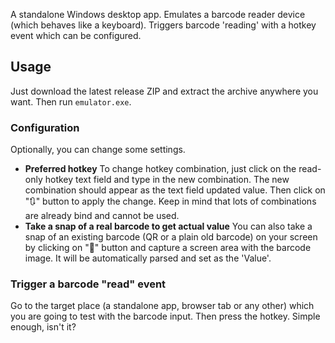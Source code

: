 A standalone Windows desktop app. Emulates a barcode reader device (which behaves like a keyboard). Triggers barcode 'reading' with a hotkey event which can be configured.

## Usage

Just download the latest release ZIP and extract the archive anywhere you want. Then run `emulator.exe`.

### Configuration
Optionally, you can change some settings.
 - __Preferred hotkey__
To change hotkey combination, just click on the read-only hotkey text field and type in the new combination. The new combination should appear as the text field updated value. Then click on "🔃" button to apply the change. Keep in mind that lots of combinations are already bind and cannot be used.
 - __Take a snap of a real barcode to get actual value__
You can also take a snap of an existing barcode (QR or a plain old barcode) on your screen by clicking on "📸" button and capture a screen area with the barcode image. It will be automatically parsed and set as the 'Value'.

### Trigger a barcode "read" event
Go to the target place (a standalone app, browser tab or any other) which you are going to test with the barcode input. Then press the hotkey. Simple enough, isn't it?
